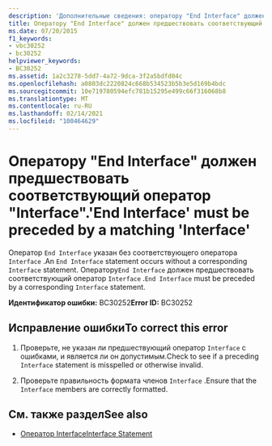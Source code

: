 ```yaml
---
description: 'Дополнительные сведения: оператору "End Interface" должен предшествовать соответствующий оператор "Interface"'
title: Оператору "End Interface" должен предшествовать соответствующий оператор "Interface".
ms.date: 07/20/2015
f1_keywords:
- vbc30252
- bc30252
helpviewer_keywords:
- BC30252
ms.assetid: 1a2c3278-5dd7-4a72-9dca-3f2a5bdfd04c
ms.openlocfilehash: a0803dc2220824c668b534523b5b3e5d169b4bdc
ms.sourcegitcommit: 10e719780594efc781b15295e499c66f316068b8
ms.translationtype: MT
ms.contentlocale: ru-RU
ms.lasthandoff: 02/14/2021
ms.locfileid: "100464629"
---
```

# <a name="end-interface-must-be-preceded-by-a-matching-interface"></a><span data-ttu-id="b7555-103">Оператору "End Interface" должен предшествовать соответствующий оператор "Interface".</span><span class="sxs-lookup"><span data-stu-id="b7555-103">'End Interface' must be preceded by a matching 'Interface'</span></span>

<span data-ttu-id="b7555-104">Оператор `End Interface` указан без соответствующего оператора `Interface` .</span><span class="sxs-lookup"><span data-stu-id="b7555-104">An `End Interface` statement occurs without a corresponding `Interface` statement.</span></span> <span data-ttu-id="b7555-105">Оператору`End Interface` должен предшествовать соответствующий оператор `Interface` .</span><span class="sxs-lookup"><span data-stu-id="b7555-105">`End Interface` must be preceded by a corresponding `Interface` statement.</span></span>  
  
 <span data-ttu-id="b7555-106">**Идентификатор ошибки:** BC30252</span><span class="sxs-lookup"><span data-stu-id="b7555-106">**Error ID:** BC30252</span></span>  
  
## <a name="to-correct-this-error"></a><span data-ttu-id="b7555-107">Исправление ошибки</span><span class="sxs-lookup"><span data-stu-id="b7555-107">To correct this error</span></span>  
  
1. <span data-ttu-id="b7555-108">Проверьте, не указан ли предшествующий оператор `Interface` с ошибками, и является ли он допустимым.</span><span class="sxs-lookup"><span data-stu-id="b7555-108">Check to see if a preceding `Interface` statement is misspelled or otherwise invalid.</span></span>  
  
2. <span data-ttu-id="b7555-109">Проверьте правильность формата членов `Interface` .</span><span class="sxs-lookup"><span data-stu-id="b7555-109">Ensure that the `Interface` members are correctly formatted.</span></span>  
  
## <a name="see-also"></a><span data-ttu-id="b7555-110">См. также раздел</span><span class="sxs-lookup"><span data-stu-id="b7555-110">See also</span></span>

- [<span data-ttu-id="b7555-111">Оператор Interface</span><span class="sxs-lookup"><span data-stu-id="b7555-111">Interface Statement</span></span>](../language-reference/statements/interface-statement.md)
